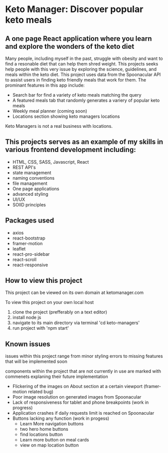 # Keto Manager: Discover popular keto meals

## A one page React application where you learn and explore the wonders of the keto diet

Many people, including myself in the past, struggle with obesity and want to find a resonable diet that can help them shred weight. This projects seeks help people with this very issue by exploring the science, guidelines, and meals within the keto diet. This project uses data from the Spoonacular API to assist users in finding keto friendly meals that work for them. The prominant features in this app include: 

* Search bar for find a variety of keto meals matching the query
* A featured meals tab that randomly generates a variery of popular keto meals
* Weekly meal planner (coming soon)
* Locations section showing keto managers locations

Keto Managers is not a real business with locations.

## This projects serves as an example of my skills in various frontend development including: 

* HTML, CSS, SASS, Javascript, React
* REST API's
* state management
* naming conventions
* file management
* One page applications
* advanced styling
* UI/UX
* SOlID principles

## Packages used
* axios
* react-bootstrap
* framer-motion
* leaflet
* react-pro-sidebar
* react-scroll
* react-responsive

## How to view this project

This project can be viewed on its own domain at ketomanager.com

To view this project on your own local host
1. clone the project (prefferably on a text editor)
2. install node js
3. navigate to its main directory via terminal 'cd keto-managers'
4. run project with 'npm start'

## Known issues

issues within this project range from minor styling errors to missing features that will be implemented soon

components within the project that are not currently in use are marked with commenets explaning their future implementation

* Flickering of the images on About section at a certain viewport (framer-motion related bug)
* Poor image resolution on generated images from Spoonacular
* Lack of responsiveness for tablet and phone breakpoints (work in progress)
* Application crashes if daily requests limit is reached on Spoonacular
* Buttons lacking any function (work in progess)
    * Learn More navigation buttons
    * two hero home buttons
    * find locations button
    * Learn more button on meal cards
    * view on map location button



